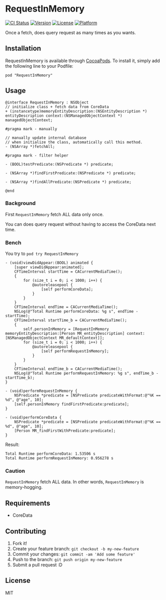 # RequestInMemory

[![CI Status](http://img.shields.io/travis/azu/RequestInMemory.svg?style=flat)](https://travis-ci.org/azu/RequestInMemory)
[![Version](https://img.shields.io/cocoapods/v/RequestInMemory.svg?style=flat)](http://cocoadocs.org/docsets/RequestInMemory)
[![License](https://img.shields.io/cocoapods/l/RequestInMemory.svg?style=flat)](http://cocoadocs.org/docsets/RequestInMemory)
[![Platform](https://img.shields.io/cocoapods/p/RequestInMemory.svg?style=flat)](http://cocoadocs.org/docsets/RequestInMemory)

Once a fetch, does query request as many times as you wants.

## Installation

RequestInMemory is available through [CocoaPods](http://cocoapods.org). To install
it, simply add the following line to your Podfile:

    pod "RequestInMemory"

## Usage

```objc
@interface RequestInMemory : NSObject
// initialize class + fetch data from CoreData
+ (instancetype)memoryEntityDescription:(NSEntityDescription *) entityDescription context:(NSManagedObjectContext *) managedObjectContext;

#pragma mark - manually

// manually update internal database
// when initialize the class, automatically call this method.
- (NSArray *)fetchAll;

#pragma mark - filter helper

- (BOOL)testPredicate:(NSPredicate *) predicate;

- (NSArray *)findFirstPredicate:(NSPredicate *) predicate;

- (NSArray *)findAllPredicate:(NSPredicate *) predicate;

@end
```

### Background

First `RequestInMemory` fetch ALL data only once.

You can does query request without having to access the CoreData next time.

### Bench

You try to `pod try RequestInMemory`


```objc
- (void)viewDidAppear:(BOOL) animated {
    [super viewDidAppear:animated];
    CFTimeInterval startTime = CACurrentMediaTime();
    {
        for (size_t i = 0; i < 1000; i++) {
            @autoreleasepool {
                [self performCoreData];
            }
        }
    }
    CFTimeInterval endTime = CACurrentMediaTime();
    NSLog(@"Total Runtime performCoreData: %g s", endTime - startTime);
    CFTimeInterval startTime_b = CACurrentMediaTime();
    {
        self.personInMemory = [RequestInMemory memoryEntityDescription:[Person MR_entityDescription] context:[NSManagedObjectContext MR_defaultContext]];
        for (size_t i = 0; i < 1000; i++) {
            @autoreleasepool {
                [self performRequestInMemory];
            }
        }
    }
    CFTimeInterval endTime_b = CACurrentMediaTime();
    NSLog(@"Total Runtime performRequestInMemory: %g s", endTime_b - startTime_b);
}

- (void)performRequestInMemory {
    NSPredicate *predicate = [NSPredicate predicateWithFormat:@"%K == %d", @"age", 10];
    [self.personInMemory findFirstPredicate:predicate];
}

- (void)performCoreData {
    NSPredicate *predicate = [NSPredicate predicateWithFormat:@"%K == %d", @"age", 10];
    [Person MR_findFirstWithPredicate:predicate];
}
```

Result:

```
Total Runtime performCoreData: 1.53506 s
Total Runtime performRequestInMemory: 0.956278 s
```

### Caution

`RequestInMemory` fetch ALL data.  In other words, `RequestInMemory` is memory-hogging.

## Requirements

- CoreData

## Contributing

1. Fork it!
2. Create your feature branch: `git checkout -b my-new-feature`
3. Commit your changes: `git commit -am 'Add some feature'`
4. Push to the branch: `git push origin my-new-feature`
5. Submit a pull request :D

## License

MIT